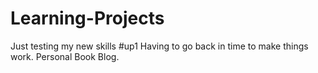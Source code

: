 # Learning-Projects
Just testing my new skills
#up1
Having to go back in time to make things work. Personal Book Blog.